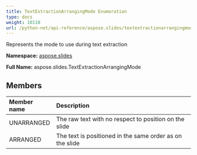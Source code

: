 ```yaml
---
title: TextExtractionArrangingMode Enumeration
type: docs
weight: 10110
url: /python-net/api-reference/aspose.slides/textextractionarrangingmode/
---
```


Represents the mode to use during text extraction

**Namespace:** [aspose.slides](/slides/python-net/api-reference/aspose.slides/)

**Full Name:** aspose.slides.TextExtractionArrangingMode



## **Members**
|**Member name**|**Description**|
| :- | :- |
|UNARRANGED|The raw text with no respect to position on the slide|
|ARRANGED|The text is positioned in the same order as on the slide|
